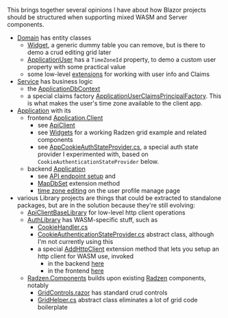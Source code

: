 This brings together several opinions I have about how Blazor projects should be structured when supporting mixed WASM and Server components.

- [Domain](https://github.com/adamfoneil/BlazorTemplate/tree/master/Domain) has entity classes
  - [Widget](https://github.com/adamfoneil/BlazorTemplate/blob/master/Domain/Widget.cs), a generic dummy table you can remove, but is there to demo a crud editing grid later
  - [ApplicationUser](https://github.com/adamfoneil/BlazorTemplate/blob/master/Domain/ApplicationUser.cs) has a `TimeZoneId` property, to demo a custom user property with some practical value
  - some low-level [extensions](https://github.com/adamfoneil/BlazorTemplate/blob/master/Domain/Extensions/IUserInfoExtensions.cs) for working with user info and Claims
- [Service](https://github.com/adamfoneil/BlazorTemplate/tree/master/Service) has business logic
  - the [ApplicationDbContext](https://github.com/adamfoneil/BlazorTemplate/blob/master/Service/ApplicationDbContext.cs)
  - a special claims factory [ApplicationUserClaimsPrincipalFactory](https://github.com/adamfoneil/BlazorTemplate/blob/master/Service/ApplicationUserClaimsPrincipalFactory.cs). This is what makes the user's time zone available to the client app.
- [Application](https://github.com/adamfoneil/BlazorTemplate/tree/master/Application) with its
  - frontend [Application.Client](https://github.com/adamfoneil/BlazorTemplate/tree/master/Application/Application.Client)
    - see [ApiClient](https://github.com/adamfoneil/BlazorTemplate/blob/master/Application/Application.Client/ApiClient.cs)
    - see [Widgets](https://github.com/adamfoneil/BlazorTemplate/tree/master/Application/Application.Client/Pages/Widgets) for a working Radzen grid example and related components
    - see [AppCookieAuthStateProvider.cs](https://github.com/adamfoneil/BlazorTemplate/blob/master/Application/Application.Client/AppCookieAuthStateProvider.cs), a special auth state provider I experimented with, based on `CookieAuthenticationStateProvider` below.
  - backend [Application](https://github.com/adamfoneil/BlazorTemplate/tree/master/Application/Application)
    - see [API endpoint setup](https://github.com/adamfoneil/BlazorTemplate/blob/master/Application/Application/Program.cs#L85-L87) and
    - [MapDbSet](https://github.com/adamfoneil/BlazorTemplate/blob/master/Application/Application/Extensions/DbContextExtensions.cs#L12) extension method
    - [time zone editing](https://github.com/adamfoneil/BlazorTemplate/blob/master/Application/Application/Components/Account/Pages/Manage/Index.razor#L32-L41) on the user profile manage page
- various Library projects are things that could be extracted to standalone packages, but are in the solution because they're still evolving:
  - [ApiClientBaseLibrary](https://github.com/adamfoneil/BlazorTemplate/tree/master/ApiClientBaseLibrary) for low-level http client operations
  - [AuthLibrary](https://github.com/adamfoneil/BlazorTemplate/tree/master/AuthLibrary) has WASM-specific stuff, such as
    - [CookieHandler.cs](https://github.com/adamfoneil/BlazorTemplate/blob/master/AuthLibrary/CookieHandler.cs)
    - [CookieAuthenticationStateProvider.cs](https://github.com/adamfoneil/BlazorTemplate/blob/master/AuthLibrary/CookieAuthenticationStateProvider.cs) abstract class, although I'm not currently using this
    - a special [AddHttpClient](https://github.com/adamfoneil/BlazorTemplate/blob/master/AuthLibrary/ServiceCollectionExtensions.cs#L7) extension method that lets you setup an http client for WASM use, invoked
      - in the backend [here](https://github.com/adamfoneil/BlazorTemplate/blob/master/Application/Application/Program.cs#L52)
      - in the frontend [here](https://github.com/adamfoneil/BlazorTemplate/blob/master/Application/Application.Client/Program.cs#L18)
  - [Radzen.Components](https://github.com/adamfoneil/BlazorTemplate/tree/master/Radzen.Components) builds upon existing [Radzen](https://blazor.radzen.com/) components, notably
    - [GridControls.razor](https://github.com/adamfoneil/BlazorTemplate/blob/master/Radzen.Components/GridControls.razor) has standard crud controls
    - [GridHelper.cs](https://github.com/adamfoneil/BlazorTemplate/blob/master/Radzen.Components/Abstract/GridHelper.cs) abstract class eliminates a lot of grid code boilerplate    
